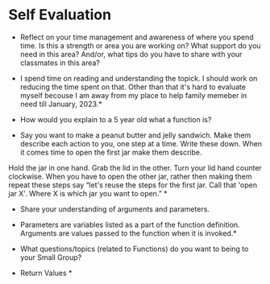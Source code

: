 # Self Evaluation

- Reflect on your time management and awareness of where you spend time. Is this a strength or area you are working on? What support do you need in this area? And/or, what tips do you have to share with your classmates in this area?
* I spend time on reading and understanding the topick. I should work on reducing the time spent on that. Other than that it's hard to evaluate myself becouse I am away from my place to help family memeber in need till January, 2023.*
- How would you explain to a 5 year old what a function is? 
* Say you want to make a peanut butter and jelly sandwich. Make them describe each action to you, one step at a time. Write these down. When it comes time to open the first jar make them describe.

Hold the jar in one hand.
Grab the lid in the other.
Turn your lid hand counter clockwise.
When you have to open the other jar, rather then making them repeat these steps say “let's reuse the steps for the first jar. Call that 'open jar X'. Where X is which jar you want to open.” *

- Share your understanding of arguments and parameters. 
* Parameters are variables listed as a part of the function definition.
Arguments are values passed to the function when it is invoked.*

- What questions/topics (related to Functions) do you want to being to your Small Group? 
* Return Values *
